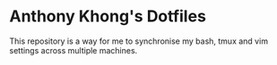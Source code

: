 # Anthony Khong's Dotfiles
This repository is a way for me to synchronise my bash, tmux and vim settings across multiple machines.
